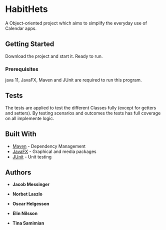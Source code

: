 # HabitHets
A Object-oriented project which aims to simplify the everyday use of Calendar apps. 

## Getting Started

Download the project and start it. Ready to run.

### Prerequisites

java 11, JavaFX, Maven and JUnit are required to run this program.


## Tests

The tests are applied to test the different Classes fully (except for getters and setters). By testing scenarios and outcomes the tests has full coverage on all implemente logic.


## Built With

* [Maven](https://maven.apache.org/) - Dependency Management
* [JavaFX](https://openjfx.io/) - Graphical and media packages
* [JUnit](https://junit.org/junit5/) - Unit testing


## Authors

* **Jacob Messinger**

* **Norbet Laszlo**

* **Oscar Helgesson**

* **Elin Nilsson**

* **Tina Samimian**
